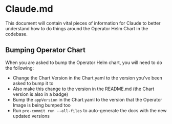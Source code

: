 # Claude.md

This document will contain vital pieces of information for Claude to better understand how to do things around the Operator Helm Chart in the codebase.

## Bumping Operator Chart
When you are asked to bump the Operator Helm chart, you will need to do the following:
- Change the Chart Version in the Chart.yaml to the version you've been asked to bump it to
- Also make this change to the version in the README.md (the Chart version is also in a badge)
- Bump the `appVersion` in the Chart.yaml to the version that the Operator Image is being bumped too
- Run `pre-commit run --all-files` to auto-generate the docs with the new updated versions 